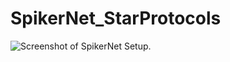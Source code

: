 # SpikerNet_StarProtocols
![Screenshot of SpikerNet Setup.](https://github.com/bscoventry/SpikerNet_StarProtocols/Figure1.png)
